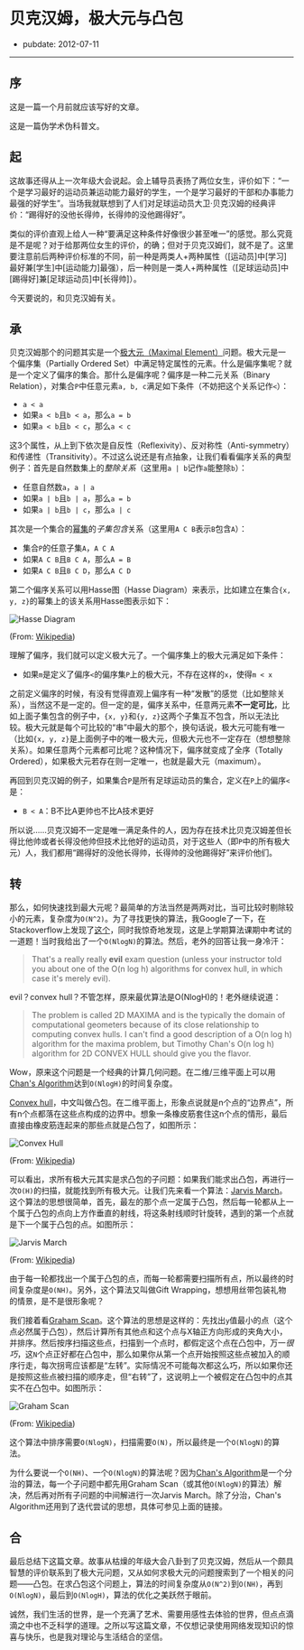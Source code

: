# 贝克汉姆，极大元与凸包

- pubdate: 2012-07-11

---

## 序

这是一篇一个月前就应该写好的文章。

这是一篇伪学术伪科普文。

## 起

这故事还得从上一次年级大会说起。会上辅导员表扬了两位女生，评价如下：“一个是学习最好的运动员兼运动能力最好的学生，一个是学习最好的干部和办事能力最强的好学生”。当场我就联想到了人们对足球运动员大卫·贝克汉姆的经典评价：“踢得好的没他长得帅，长得帅的没他踢得好”。

类似的评价直观上给人一种“要满足这种条件好像很少甚至唯一”的感觉。那么究竟是不是呢？对于给那两位女生的评价，的确；但对于贝克汉姆们，就不是了。这里要注意前后两种评价标准的不同，前一种是两类人+两种属性（[运动员]中[学习]最好兼[学生]中[运动能力]最强），后一种则是一类人+两种属性（[足球运动员]中[踢得好]兼[足球运动员]中[长得帅]）。

今天要说的，和贝克汉姆有关。

## 承

贝克汉姆那个的问题其实是一个[极大元（Maximal Element）][maximal_element]问题。极大元是一个偏序集（Partially Ordered Set）中满足特定属性的元素。什么是偏序集呢？就是一个定义了偏序的集合。那什么是偏序呢？偏序是一种二元关系（Binary Relation），对集合`P`中任意元素`a, b, c`满足如下条件（不妨把这个关系记作`<`）：

* `a < a`
* 如果`a < b`且`b < a`，那么`a = b`
* 如果`a < b`且`b < c`，那么`a < c`

这3个属性，从上到下依次是自反性（Reflexivity）、反对称性（Anti-symmetry）和传递性（Transitivity）。不过这么说还是有点抽象，让我们看看偏序关系的典型例子：首先是自然数集上的*整除关系*（这里用`a | b`记作`a`能整除`b`）：

* 任意自然数`a`，`a | a`
* 如果`a | b`且`b | a`，那么`a = b`
* 如果`a | b`且`b | c`，那么`a | c`

其次是一个集合的[幂集][power_set]的*子集包含*关系（这里用`A C B`表示`B`包含`A`）：

* 集合`P`的任意子集`A`，`A C A`
* 如果`A C B`且`B C A`，那么`A = B`
* 如果`A C B`且`B C D`，那么`A C D`

第二个偏序关系可以用Hasse图（Hasse Diagram）来表示，比如建立在集合`{x, y, z}`的幂集上的该关系用Hasse图表示如下：

<img alt="Hasse Diagram" src="http://upload.wikimedia.org/wikipedia/commons/thumb/e/ea/Hasse_diagram_of_powerset_of_3.svg/400px-Hasse_diagram_of_powerset_of_3.svg.png" />

(From: [Wikipedia](http://upload.wikimedia.org/wikipedia/commons/thumb/e/ea/Hasse_diagram_of_powerset_of_3.svg/400px-Hasse_diagram_of_powerset_of_3.svg.png))

理解了偏序，我们就可以定义极大元了。一个偏序集上的极大元满足如下条件：

* 如果`m`是定义了偏序`<`的偏序集`P`上的极大元，不存在这样的`x`，使得`m < x`

之前定义偏序的时候，有没有觉得直观上偏序有一种“发散”的感觉（比如整除关系），当然这不是一定的。但一定的是，偏序关系中，任意两元素**不一定可比**，比如上面子集包含的例子中，`{x, y}`和`{y, z}`这两个子集互不包含，所以无法比较。极大元就是每个可比较的“串”中最大的那个，换句话说，极大元可能有唯一（比如`{x, y, z}`是上面例子中的唯一极大元，但极大元也不一定存在（想想整除关系）。如果任意两个元素都可比呢？这种情况下，偏序就变成了全序（Totally Ordered），如果极大元若存在则一定唯一，也就是最大元（maximum）。

再回到贝克汉姆的例子，如果集合`P`是所有足球运动员的集合，定义在`P`上的偏序`<`是：

* `B < A`：B不比A更帅也不比A技术更好

所以说……贝克汉姆不一定是唯一满足条件的人，因为存在技术比贝克汉姆差但长得比他帅或者长得没他帅但技术比他好的运动员，对于这些人（即`P`中的所有极大元）人，我们都用“踢得好的没他长得帅，长得帅的没他踢得好”来评价他们。

## 转

那么，如何快速找到最大元呢？最简单的方法当然是两两对比，当可比较时剔除较小的元素，复杂度为`O(N^2)`。为了寻找更快的算法，我Google了一下，在Stackoverflow上发现了[这个][sto_exam]，同时我惊奇地发现，这是上学期算法课期中考试的一道题！当时我给出了一个`O(NlogN)`的算法。然后，老外的回答让我一身冷汗：

> That's a really really **evil** exam question (unless your instructor told you about one of the O(n log h) algorithms for convex hull, in which case it's merely evil).

evil？convex hull？不管怎样，原来最优算法是O(NlogH)的！老外继续说道：

> The problem is called 2D MAXIMA and is the typically the domain of computational geometers because of its close relationship to computing convex hulls. I can't find a good description of a O(n log h) algorithm for the maxima problem, but Timothy Chan's O(n log h) algorithm for 2D CONVEX HULL should give you the flavor.

Wow，原来这个问题是一个经典的计算几何问题。在二维/三维平面上可以用[Chan's Algorithm][chans_algo]达到`O(NlogH)`的时间复杂度。

[Convex hull][convex_hull]，中文叫做凸包。在二维平面上，形象点说就是n个点的“边界点”，所有n个点都落在这些点构成的边界中。想象一条橡皮筋套住这n个点的情形，最后直接由橡皮筋连起来的那些点就是凸包了，如图所示：

<img alt="Convex Hull" src="http://upload.wikimedia.org/wikipedia/commons/thumb/d/de/ConvexHull.svg/400px-ConvexHull.svg.png" />

(From: [Wikipedia](http://upload.wikimedia.org/wikipedia/commons/thumb/d/de/ConvexHull.svg/400px-ConvexHull.svg.png))

可以看出，求所有极大元其实是求凸包的子问题：如果我们能求出凸包，再进行一次`O(H)`的扫描，就能找到所有极大元。让我们先来看一个算法：[Jarvis March][jarvis_march]。这个算法的思想很简单，首先，最左的那个点一定属于凸包，然后每一轮都从上一个属于凸包的点向上方作垂直的射线，将这条射线顺时针旋转，遇到的第一个点就是下一个属于凸包的点。如图所示：

<img alt="Jarvis March" src="http://upload.wikimedia.org/wikipedia/commons/thumb/d/de/Jarvis_march_convex_hull_algorithm_diagram.svg/400px-Jarvis_march_convex_hull_algorithm_diagram.svg.png" />

(From: [Wikipedia](http://upload.wikimedia.org/wikipedia/commons/thumb/d/de/Jarvis_march_convex_hull_algorithm_diagram.svg/400px-Jarvis_march_convex_hull_algorithm_diagram.svg.png))

由于每一轮都找出一个属于凸包的点，而每一轮都需要扫描所有点，所以最终的时间复杂度是`O(NH)`。另外，这个算法又叫做Gift Wrapping，想想用丝带包装礼物的情景，是不是很形象呢？

我们接着看[Graham Scan][graham_scan]。这个算法的思想是这样的：先找出`y`值最小的点（这个点必然属于凸包），然后计算所有其他点和这个点与X轴正方向形成的夹角大小，并排序。然后按序扫描这些点，扫描到一个点时，都假定这个点在凸包中，万一*很巧*，这`N`个点正好都在凸包中，那么如果你从第一个点开始按照这些点被加入的顺序行走，每次拐弯应该都是“左转”。实际情况不可能每次都这么巧，所以如果你还是按照这些点被扫描的顺序走，但“右转”了，这说明上一个被假定在凸包中的点其实不在凸包中。如图所示：

<img alt="Graham Scan" src="http://upload.wikimedia.org/wikipedia/commons/thumb/e/ed/Graham_Scan.svg/300px-Graham_Scan.svg.png" />

(From: [Wikipedia](http://upload.wikimedia.org/wikipedia/commons/thumb/e/ed/Graham_Scan.svg/300px-Graham_Scan.svg.png))

这个算法中排序需要`O(NlogN)`，扫描需要`O(N)`，所以最终是一个`O(NlogN)`的算法。

为什么要说一个`O(NH)`、一个`O(NlogN)`的算法呢？因为[Chan's Algorithm][chans_algo]是一个分治的算法，每一个子问题中都先用Graham Scan（或其他`O(NlogN)`的算法）解决，然后再对所有子问题的中间解进行一次Jarvis March。除了分治，Chan's Algorithm还用到了迭代尝试的思想，具体可参见上面的链接。

## 合

最后总结下这篇文章。故事从枯燥的年级大会八卦到了贝克汉姆，然后从一个颇具智慧的评价联系到了极大元问题，又从如何求极大元的问题搜索到了一个相关的问题——凸包。在求凸包这个问题上，算法的时间复杂度从`O(N^2)`到`O(NH)`，再到`O(NlogN)`，最后到`O(NlogH)`，算法的优化之美跃然于眼前。

诚然，我们生活的世界，是一个充满了艺术、需要用感性去体验的世界，但点点滴滴之中也不乏科学的道理。之所以写这篇文章，不仅想记录使用网络发现知识的惊喜与快乐，也是我对理论与生活结合的坚信。

[sto_exam]: http://stackoverflow.com/questions/8500840/algorithm-to-compute-maximal-points-in-pointset
[chans_algo]: http://en.wikipedia.org/wiki/Chan%27s_algorithm
[maximal_element]: http://en.wikipedia.org/wiki/Maximal_element
[power_set]: http://en.wikipedia.org/wiki/Power_set
[convex_hull]: http://en.wikipedia.org/wiki/Convex_hull
[jarvis_march]: http://en.wikipedia.org/wiki/Jarvis_march
[graham_scan]: http://en.wikipedia.org/wiki/Graham_scan
